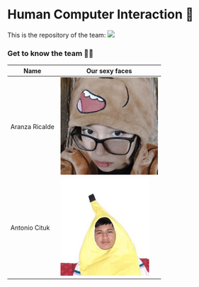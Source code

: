 # Human Computer Interaction 🤖

This is the repository of the team:
<img src="https://mma.prnewswire.com/media/1513369/Educative_Logo.jpg" height="20">

### Get to know the team 🐙✨

| Name          | Our sexy faces |
| ------------- | ------------- |
| Aranza Ricalde  |  <img src="assets/fotopreciosa.jpg" height="220"> |
| Antonio Cituk  | <img src="assets/IMG-20210302-WA0049.jpg"  width="200" height="220"> |
